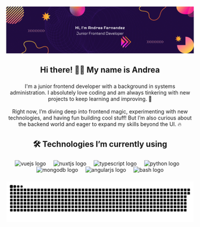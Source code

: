 ![me](https://raw.githubusercontent.com/AndreaFH/AndreaFH/main/gif/front.gif)

<h2 align="center">Hi there! 👋🏼 My name is Andrea</h2>

###

<p align="center">I'm a junior frontend developer with a background in systems administration. I absolutely love coding and am always tinkering with new projects to keep learning and improving. 🚀<br><br>Right now, I’m diving deep into frontend magic, experimenting with new technologies, and having fun building cool stuff! But I’m also curious about the backend world and eager to expand my skills beyond the UI. 🔥</p>

###

<h2 align="center">🛠️ Technologies I’m currently using</h2>

###

<div align="center">
  <img src="https://cdn.jsdelivr.net/gh/devicons/devicon/icons/vuejs/vuejs-original.svg" height="40" alt="vuejs logo"  />
  <img width="12" />
  <img src="https://cdn.jsdelivr.net/gh/devicons/devicon/icons/nuxtjs/nuxtjs-original.svg" height="40" alt="nuxtjs logo"  />
  <img width="12" />
  <img src="https://cdn.jsdelivr.net/gh/devicons/devicon/icons/typescript/typescript-original.svg" height="40" alt="typescript logo"  />
  <img width="12" />
  <img src="https://cdn.jsdelivr.net/gh/devicons/devicon/icons/python/python-original.svg" height="40" alt="python logo"  />
  <img width="12" />
  <img src="https://cdn.jsdelivr.net/gh/devicons/devicon/icons/mongodb/mongodb-original.svg" height="40" alt="mongodb logo"  />
  <img width="12" />
  <img src="https://cdn.jsdelivr.net/gh/devicons/devicon/icons/angularjs/angularjs-original.svg" height="40" alt="angularjs logo"  />
  <img width="12" />
  <img src="https://cdn.jsdelivr.net/gh/devicons/devicon/icons/bash/bash-original.svg" height="40" alt="bash logo"  />
</div>

###

<div align="center">
  <img src="https://raw.githubusercontent.com/AndreaFH/AndreaFH/main/gif/snake.svg" alt="Snake animation"/>
</div>

###



<!--
**AndreaFH/AndreaFH** is a ✨ _special_ ✨ repository because its `README.md` (this file) appears on your GitHub profile.
![me](https://raw.githubusercontent.com/AndreaFH/AndreaFH/main/img/front.png)
Here are some ideas to get you started:

- 🔭 I’m currently working on ...
- 🌱 I’m currently learning ...
- 👯 I’m looking to collaborate on ...
- 🤔 I’m looking for help with ...
- 💬 Ask me about ...
- 📫 How to reach me: ...
- 😄 Pronouns: ...
- ⚡ Fun fact: ...
-->
